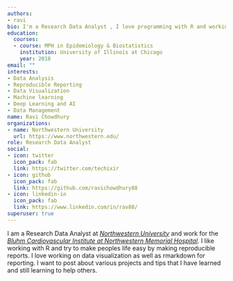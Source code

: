 ```yaml
---
authors:
- ravi
bio: I'm a Research Data Analyst , I love programming with R and working on data visualization.
education:
  courses:
  - course: MPH in Epidemiology & Biostatistics
    institution: University of Illinois at Chicago
    year: 2018
email: ""
interests:
- Data Analysis
- Reproducible Reporting
- Data Visualization
- Machine learning
- Deep Learning and AI
- Data Management
name: Ravi Chowdhury
organizations:
- name: Northwestern University
  url: https://www.northwestern.edu/
role: Research Data Analyst
social:
- icon: twitter
  icon_pack: fab
  link: https://twitter.com/techixir
- icon: github
  icon_pack: fab
  link: https://github.com/ravichowdhury88
- icon: linkedin-in
  icon_pack: fab
  link: https://www.linkedin.com/in/rav88/
superuser: true
---
```


I am a Research Data Analyst at [*Northwestern University*](https://www.northwestern.edu) and work for the [*Bluhm Cardiovascular Institute at Northwestern Memorial Hospital*](https://nm.org). I like working with R and try to make peoples life easy by making reproducible reports. I love working on data visualization as well as rmarkdown for reporting. I want to post about various projects and tips that I have learned and still learning to help others.
